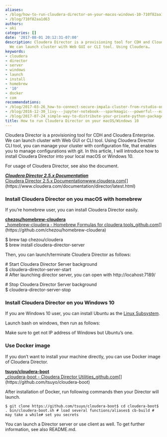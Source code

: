```yaml
---
aliases:
- /blog/how-to-run-cloudera-director-on-your-macos-windows-10-710f82aa1d63
- /blog/710f82aa1d63
authors:
- aki
categories: []
date: '2017-08-01 20:12:31-07:00'
description: Cloudera Director is a provisioning tool for CDH and Cloudera Enterprise.
  We can launch cluster with Web GUI or CLI tool. Using Cloudera…
keywords:
- cloudera
- director
- server
- windows
- launch
- install
- homebrew
- '10'
- docker
- com
recommendations:
- /blog/2017-03-26_how-to-connect-secure-impala-cluster-from-rstudio-on-macos-with-implyr-213c6536e4c7/
- /blog/2016-12-30_livy---jupyter-notebook---sparkmagic---powerful---easy-notebook-for-data-scientist-a8b72345ea2d/
- /blog/2017-07-24_simple-way-to-distribute-your-private-python-packages-within-your-organization-fb7af5dbd4c9/
title: How to run Cloudera Director on your macOS/Windows 10
---
```


Cloudera Director is a provisioning tool for CDH and Cloudera Enterprise. We can launch cluster with Web GUI or CLI tool. Using Cloudera Director CLI tool, you can manage your cluster with configuration file, that enables you to manage configurations with git. In this article, I will introduce how to install Cloudera Director into your local macOS or Windows 10.

For usage of Cloudera Director, see also the document.

[**_Cloudera Director 2.5.x Documentation_**  
Cloudera Director 2.5.x Documentationwww.cloudera.com](https://www.cloudera.com/documentation/director/latest.html "https://www.cloudera.com/documentation/director/latest.html")[](https://www.cloudera.com/documentation/director/latest.html)

### Install Cloudera Director on you macOS with homebrew

If you’re homebrew user, you can install Cloudera Director easily.

[**chezou/homebrew-cloudera**  
_homebrew-cloudera - Homebrew Formulas for cloudera tools_github.com](https://github.com/chezou/homebrew-cloudera "https://github.com/chezou/homebrew-cloudera")[](https://github.com/chezou/homebrew-cloudera)

$ brew tap chezou/cloudera  
$ brew install cloudera-director-server

Then, you can launch/terminate Cloudera Director as follows:

\# Start Cloudera Director Server background  
$ cloudera-director-server-start  
\# After launching director server, you can open with http://locahost:7189/

\# Stop Cloudera Director Server background  
$ cloudera-director-server-stop

### Install Cloudera Director on you Windows 10

If you are Windows 10 user, you can install Ubuntu as the [Linux Subsystem](https://msdn.microsoft.com/en-us/commandline/wsl/install_guide).

Launch bash on windows, then run as follows:

Make sure to get not IP address of Windows but Ubuntu’s one.

### Use Docker image

If you don’t want to install your machine directly, you can use Docker image of Cloudera Director.

[**tsuyo/cloudera-boot**  
_cloudera-boot - Cloudera Director Utilities_github.com](https://github.com/tsuyo/cloudera-boot "https://github.com/tsuyo/cloudera-boot")[](https://github.com/tsuyo/cloudera-boot)

After installation of Docker, run following commands then your Director will launch.

```
$ git clone https://github.com/tsuyo/cloudera-boot$ cd cloudera-boot$ . bin/cloudera-boot.sh # load several functions/aliases$ cb-build # may take a while# set you secrets
```

You can launch a Director server or use client as well. To get further information, see also README.md.